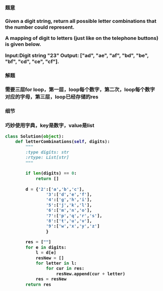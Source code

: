 <h3>题意<h3>
<p>Given a digit string, return all possible letter combinations that the number could represent.

A mapping of digit to letters (just like on the telephone buttons) is given below.

Input:Digit string "23"
Output: ["ad", "ae", "af", "bd", "be", "bf", "cd", "ce", "cf"].

<p>

<h3>解题<h3>
<p>需要三层for loop，第一层，loop每个数字，第二次，loop每个数字对应的字母，第三层，loop已经存储的res<p>

<h3>细节<h3>
<p>巧妙使用字典，key是数字，value是list<p>

```python
class Solution(object):
    def letterCombinations(self, digits):
        """
        :type digits: str
        :rtype: List[str]
        """
        
        if len(digits) == 0:
            return []
        
        d = {'2':['a','b','c'],
                '3':['d','e','f'],
                '4':['g','h','i'],
                '5':['j','k','l'],
                '6':['m','n','o'],
                '7':['p','q','r','s'],
                '8':['t','u','v'],
                '9':['w','x','y','z']
                }
    
        res = [""]
        for e in digits:
            l = d[e]
            resNew = []
            for letter in l:
                for cur in res:
                    resNew.append(cur + letter)
            res = resNew
        return res
                    

```

